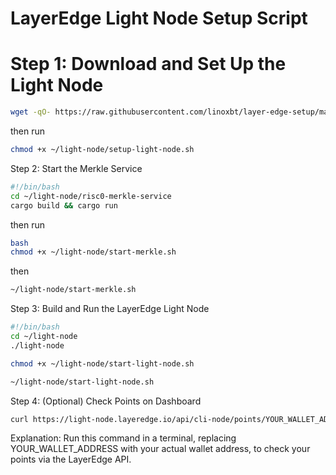 # LayerEdge Light Node Setup Script

# Step 1: Download and Set Up the Light Node
```bash
wget -qO- https://raw.githubusercontent.com/linoxbt/layer-edge-setup/main/setup.sh | bash
```
then run
```bash
chmod +x ~/light-node/setup-light-node.sh
```
Step 2: Start the Merkle Service

```bash
#!/bin/bash
cd ~/light-node/risc0-merkle-service
cargo build && cargo run
```
then run
```bash
bash
chmod +x ~/light-node/start-merkle.sh
```
then 
```bash
~/light-node/start-merkle.sh
```
Step 3: Build and Run the LayerEdge Light Node

```bash
#!/bin/bash
cd ~/light-node
./light-node
```
```bash
chmod +x ~/light-node/start-light-node.sh
```
```bash
~/light-node/start-light-node.sh
```
Step 4: (Optional) Check Points on Dashboard
```bash
curl https://light-node.layeredge.io/api/cli-node/points/YOUR_WALLET_ADDRESS
```
Explanation: Run this command in a terminal, replacing YOUR_WALLET_ADDRESS with your actual wallet address, to check your points via the LayerEdge API.


